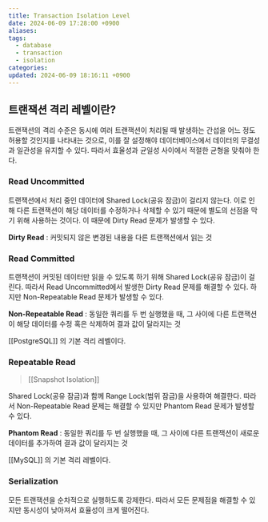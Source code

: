 ```yaml
---
title: Transaction Isolation Level
date: 2024-06-09 17:28:00 +0900
aliases: 
tags:
  - database
  - transaction
  - isolation
categories: 
updated: 2024-06-09 18:16:11 +0900
---
```


## 트랜잭션 격리 레벨이란?

트랜잭션의 격리 수준은 동시에 여러 트랜잭션이 처리될 때 발생하는 간섭을 어느 정도 허용할 것인지를 나타내는 것으로, 이를 잘 설정해야 데이터베이스에서 데이터의 무결성과 일관성을 유지할 수 있다. 따라서 효율성과 균일성 사이에서 적절한 균형을 맞춰야 한다.

### Read Uncommitted

트랜잭션에서 처리 중인 데이터에 Shared Lock(공유 잠금)이 걸리지 않는다. 이로 인해 다른 트랜잭션이 해당 데이터를 수정하거나 삭제할 수 있기 때문에 별도의 선점을 막기 위해 사용하는 것이다. 이 때문에 Dirty Read 문제가 발생할 수 있다.

**Dirty Read** : 커밋되지 않은 변경된 내용을 다른 트랜잭션에서 읽는 것

### Read Committed

트랜잭션이 커밋된 데이터만 읽을 수 있도록 하기 위해 Shared Lock(공유 잠금)이 걸린다. 따라서 Read Uncommitted에서 발생한 Dirty Read 문제를 해결할 수 있다. 하지만 Non-Repeatable Read 문제가 발생할 수 있다.

**Non-Repeatable Read** : 동일한 쿼리를 두 번 실행했을 때, 그 사이에 다른 트랜잭션이 해당 데이터를 수정 혹은 삭제하여 결과 값이 달라지는 것

[[PostgreSQL]] 의 기본 격리 레벨이다.

### Repeatable Read

> [[Snapshot Isolation]]

Shared Lock(공유 잠금)과 함께 Range Lock(범위 잠금)을 사용하여 해결한다. 따라서 Non-Repeatable Read 문제는 해결할 수 있지만 Phantom Read 문제가 발생할 수 있다.

**Phantom Read** : 동일한 쿼리를 두 번 실행했을 때, 그 사이에 다른 트랜잭션이 새로운 데이터를 추가하여 결과 값이 달라지는 것

[[MySQL]] 의 기본 격리 레벨이다.

### Serialization

모든 트랜잭션을 순차적으로 실행하도록 강제한다. 따라서 모든 문제점을 해결할 수 있지만 동시성이 낮아져서 효율성이 크게 떨어진다.
